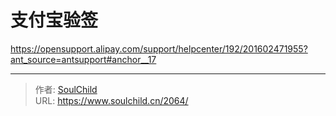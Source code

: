 # 支付宝验签

<!--more-->
https://opensupport.alipay.com/support/helpcenter/192/201602471955?ant_source=antsupport#anchor__17


---

> 作者: [SoulChild](https://www.soulchild.cn)  
> URL: https://www.soulchild.cn/2064/  

